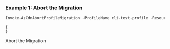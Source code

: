 ### Example 1: Abort the Migration
```powershell
Invoke-AzCdnAbortProfileMigration -ProfileName cli-test-profile -ResourceGroupName cli-test-rg
```

```output
{
}
```

Abort the Migration